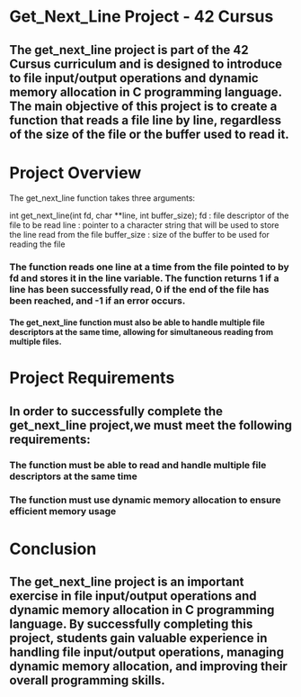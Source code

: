 # Get_Next_Line Project - 42 Cursus

## The get_next_line project is part of the 42 Cursus curriculum and is designed to introduce  to file input/output operations and dynamic memory allocation in C programming language. The main objective of this project is to create a function that reads a file line by line, regardless of the size of the file or the buffer used to read it.

# Project Overview
The get_next_line function takes three arguments:

int get_next_line(int fd, char **line, int buffer_size);
fd          : file descriptor of the file to be read
line        : pointer to a character string that will be used to store the line read from the file
buffer_size : size of the buffer to be used for reading the file

### The function reads one line at a time from the file pointed to by fd and stores it in the line variable. The function returns 1 if a line has been successfully read, 0 if the end of the file has been reached, and -1 if an error occurs.

#### The get_next_line function must also be able to handle multiple file descriptors at the same time, allowing for simultaneous reading from multiple files.

# Project Requirements
## In order to successfully complete the get_next_line project,we  must meet the following requirements:

### The function must be able to read and handle multiple file descriptors at the same time
### The function must use dynamic memory allocation to ensure efficient memory usage

# Conclusion
## The get_next_line project is an important exercise in file input/output operations and dynamic memory allocation in C programming language. By successfully completing this project, students gain valuable experience in handling file input/output operations, managing dynamic memory allocation, and improving their overall programming skills.
